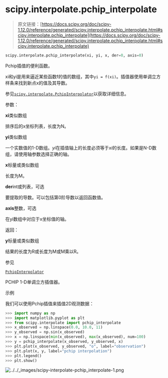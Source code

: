 # scipy.interpolate.pchip_interpolate

> 原文链接：[https://docs.scipy.org/doc/scipy-1.12.0/reference/generated/scipy.interpolate.pchip_interpolate.html#scipy.interpolate.pchip_interpolate](https://docs.scipy.org/doc/scipy-1.12.0/reference/generated/scipy.interpolate.pchip_interpolate.html#scipy.interpolate.pchip_interpolate)

```py
scipy.interpolate.pchip_interpolate(xi, yi, x, der=0, axis=0)
```

Pchip插值的便利函数。

xi和yi是用来逼近某些函数f的值的数组，其中`yi = f(xi)`。插值器使用单调立方样条来找到新点x的值及其导数。

参见[`scipy.interpolate.PchipInterpolator`](scipy.interpolate.PchipInterpolator.html#scipy.interpolate.PchipInterpolator "scipy.interpolate.PchipInterpolator")以获取详细信息。

参数：

**xi**类似数组

排序后的x坐标列表，长度为N。

**yi**类似数组

一个实数值的1-D数组。*yi*在插值轴上的长度必须等于*xi*的长度。如果是N-D数组，请使用轴参数选择正确的轴。

**x**标量或类似数组

长度为M。

**der**int或列表，可选

要提取的导数。可以包括第0阶导数以返回函数值。

**axis**整数，可选

在yi数组中对应于x坐标值的轴。

返回：

**y**标量或类似数组

结果的长度为R或长度为M或M乘以R。

参见

[`PchipInterpolator`](scipy.interpolate.PchipInterpolator.html#scipy.interpolate.PchipInterpolator "scipy.interpolate.PchipInterpolator")

PCHIP 1-D单调立方插值器。

示例

我们可以使用Pchip插值来插值2D观测数据：

```py
>>> import numpy as np
>>> import matplotlib.pyplot as plt
>>> from scipy.interpolate import pchip_interpolate
>>> x_observed = np.linspace(0.0, 10.0, 11)
>>> y_observed = np.sin(x_observed)
>>> x = np.linspace(min(x_observed), max(x_observed), num=100)
>>> y = pchip_interpolate(x_observed, y_observed, x)
>>> plt.plot(x_observed, y_observed, "o", label="observation")
>>> plt.plot(x, y, label="pchip interpolation")
>>> plt.legend()
>>> plt.show() 
```

![../../_images/scipy-interpolate-pchip_interpolate-1.png](../Images/bfc6eb82cd5b7de142f14b87be3ea060.png)
